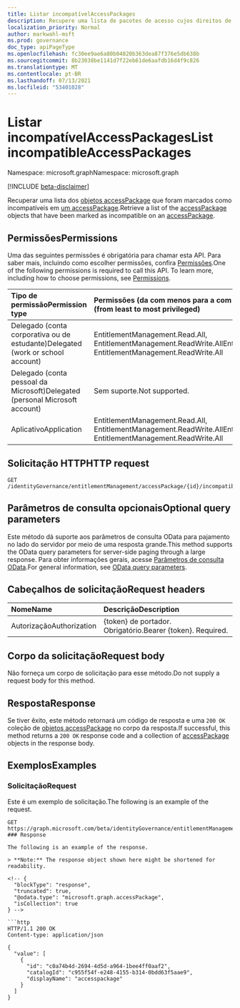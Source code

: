 ```yaml
---
title: Listar incompatívelAccessPackages
description: Recupere uma lista de pacotes de acesso cujos direitos de acesso são incompatíveis com um pacote de acesso específico.
localization_priority: Normal
author: markwahl-msft
ms.prod: governance
doc_type: apiPageType
ms.openlocfilehash: fc30ee9ae6a80b04820b363dea87f376e5db638b
ms.sourcegitcommit: 8b23038be1141d7f22eb61de6aafdb16d4f9c826
ms.translationtype: MT
ms.contentlocale: pt-BR
ms.lasthandoff: 07/13/2021
ms.locfileid: "53401028"
---
```

# <a name="list-incompatibleaccesspackages"></a><span data-ttu-id="a0ec2-103">Listar incompatívelAccessPackages</span><span class="sxs-lookup"><span data-stu-id="a0ec2-103">List incompatibleAccessPackages</span></span>

<span data-ttu-id="a0ec2-104">Namespace: microsoft.graph</span><span class="sxs-lookup"><span data-stu-id="a0ec2-104">Namespace: microsoft.graph</span></span>

[!INCLUDE [beta-disclaimer](../../includes/beta-disclaimer.md)]

<span data-ttu-id="a0ec2-105">Recuperar uma lista dos [objetos accessPackage](../resources/accesspackage.md) que foram marcados como incompatíveis em [um accessPackage](../resources/accesspackage.md).</span><span class="sxs-lookup"><span data-stu-id="a0ec2-105">Retrieve a list of the [accessPackage](../resources/accesspackage.md) objects that have been marked as incompatible on an [accessPackage](../resources/accesspackage.md).</span></span>  

## <a name="permissions"></a><span data-ttu-id="a0ec2-106">Permissões</span><span class="sxs-lookup"><span data-stu-id="a0ec2-106">Permissions</span></span>

<span data-ttu-id="a0ec2-p101">Uma das seguintes permissões é obrigatória para chamar esta API. Para saber mais, incluindo como escolher permissões, confira [Permissões](/graph/permissions-reference).</span><span class="sxs-lookup"><span data-stu-id="a0ec2-p101">One of the following permissions is required to call this API. To learn more, including how to choose permissions, see [Permissions](/graph/permissions-reference).</span></span>

| <span data-ttu-id="a0ec2-109">Tipo de permissão</span><span class="sxs-lookup"><span data-stu-id="a0ec2-109">Permission type</span></span>                        | <span data-ttu-id="a0ec2-110">Permissões (da com menos para a com mais privilégios)</span><span class="sxs-lookup"><span data-stu-id="a0ec2-110">Permissions (from least to most privileged)</span></span> |
|:---------------------------------------|:--------------------------------------------|
| <span data-ttu-id="a0ec2-111">Delegado (conta corporativa ou de estudante)</span><span class="sxs-lookup"><span data-stu-id="a0ec2-111">Delegated (work or school account)</span></span>     | <span data-ttu-id="a0ec2-112">EntitlementManagement.Read.All, EntitlementManagement.ReadWrite.All</span><span class="sxs-lookup"><span data-stu-id="a0ec2-112">EntitlementManagement.Read.All, EntitlementManagement.ReadWrite.All</span></span> |
| <span data-ttu-id="a0ec2-113">Delegado (conta pessoal da Microsoft)</span><span class="sxs-lookup"><span data-stu-id="a0ec2-113">Delegated (personal Microsoft account)</span></span> | <span data-ttu-id="a0ec2-114">Sem suporte.</span><span class="sxs-lookup"><span data-stu-id="a0ec2-114">Not supported.</span></span> |
| <span data-ttu-id="a0ec2-115">Aplicativo</span><span class="sxs-lookup"><span data-stu-id="a0ec2-115">Application</span></span>                            | <span data-ttu-id="a0ec2-116">EntitlementManagement.Read.All, EntitlementManagement.ReadWrite.All</span><span class="sxs-lookup"><span data-stu-id="a0ec2-116">EntitlementManagement.Read.All, EntitlementManagement.ReadWrite.All</span></span> |

## <a name="http-request"></a><span data-ttu-id="a0ec2-117">Solicitação HTTP</span><span class="sxs-lookup"><span data-stu-id="a0ec2-117">HTTP request</span></span>

<!-- { "blockType": "ignored" } -->

```http
GET /identityGovernance/entitlementManagement/accessPackage/{id}/incompatibleAccessPackages
```

## <a name="optional-query-parameters"></a><span data-ttu-id="a0ec2-118">Parâmetros de consulta opcionais</span><span class="sxs-lookup"><span data-stu-id="a0ec2-118">Optional query parameters</span></span>

<span data-ttu-id="a0ec2-119">Este método dá suporte aos parâmetros de consulta OData para pajamento no lado do servidor por meio de uma resposta grande.</span><span class="sxs-lookup"><span data-stu-id="a0ec2-119">This method supports the OData query parameters for server-side paging through a large response.</span></span> <span data-ttu-id="a0ec2-120">Para obter informações gerais, acesse [Parâmetros de consulta OData](/graph/query-parameters).</span><span class="sxs-lookup"><span data-stu-id="a0ec2-120">For general information, see [OData query parameters](/graph/query-parameters).</span></span>

## <a name="request-headers"></a><span data-ttu-id="a0ec2-121">Cabeçalhos de solicitação</span><span class="sxs-lookup"><span data-stu-id="a0ec2-121">Request headers</span></span>

| <span data-ttu-id="a0ec2-122">Nome</span><span class="sxs-lookup"><span data-stu-id="a0ec2-122">Name</span></span>      |<span data-ttu-id="a0ec2-123">Descrição</span><span class="sxs-lookup"><span data-stu-id="a0ec2-123">Description</span></span>|
|:----------|:----------|
| <span data-ttu-id="a0ec2-124">Autorização</span><span class="sxs-lookup"><span data-stu-id="a0ec2-124">Authorization</span></span> | <span data-ttu-id="a0ec2-p103">\{token\} de portador. Obrigatório.</span><span class="sxs-lookup"><span data-stu-id="a0ec2-p103">Bearer \{token\}. Required.</span></span> |

## <a name="request-body"></a><span data-ttu-id="a0ec2-127">Corpo da solicitação</span><span class="sxs-lookup"><span data-stu-id="a0ec2-127">Request body</span></span>

<span data-ttu-id="a0ec2-128">Não forneça um corpo de solicitação para esse método.</span><span class="sxs-lookup"><span data-stu-id="a0ec2-128">Do not supply a request body for this method.</span></span>

## <a name="response"></a><span data-ttu-id="a0ec2-129">Resposta</span><span class="sxs-lookup"><span data-stu-id="a0ec2-129">Response</span></span>

<span data-ttu-id="a0ec2-130">Se tiver êxito, este método retornará um código de resposta e uma `200 OK` coleção de [objetos accessPackage](../resources/accesspackage.md) no corpo da resposta.</span><span class="sxs-lookup"><span data-stu-id="a0ec2-130">If successful, this method returns a `200 OK` response code and a collection of [accessPackage](../resources/accesspackage.md) objects in the response body.</span></span>

## <a name="examples"></a><span data-ttu-id="a0ec2-131">Exemplos</span><span class="sxs-lookup"><span data-stu-id="a0ec2-131">Examples</span></span>

### <a name="request"></a><span data-ttu-id="a0ec2-132">Solicitação</span><span class="sxs-lookup"><span data-stu-id="a0ec2-132">Request</span></span>

<span data-ttu-id="a0ec2-133">Este é um exemplo de solicitação.</span><span class="sxs-lookup"><span data-stu-id="a0ec2-133">The following is an example of the request.</span></span>

<!-- {
  "blockType": "request",
  "name": "get_incompatibleaccesspackages"
}-->

```msgraph-interactive
GET https://graph.microsoft.com/beta/identityGovernance/entitlementManagement/accessPackages/{id}/incompatibleAccessPackages
### Response

The following is an example of the response.

> **Note:** The response object shown here might be shortened for readability.

<!-- {
  "blockType": "response",
  "truncated": true,
  "@odata.type": "microsoft.graph.accessPackage",
  "isCollection": true
} -->

```http
HTTP/1.1 200 OK
Content-type: application/json

{
  "value": [
    {
      "id": "c0a74b4d-2694-4d5d-a964-1bee4ff0aaf2",
      "catalogId": "c955f54f-e248-4155-b314-0bdd63f5aae9",
      "displayName": "accesspackage"
    }
  ]
}
```

<!-- uuid: 16cd6b66-4b1a-43a1-adaf-3a886856ed98
2019-02-04 14:57:30 UTC -->
<!-- {
  "type": "#page.annotation",
  "description": "List incompatibleAccessPackages",
  "keywords": "",
  "section": "documentation",
  "tocPath": ""
}-->

